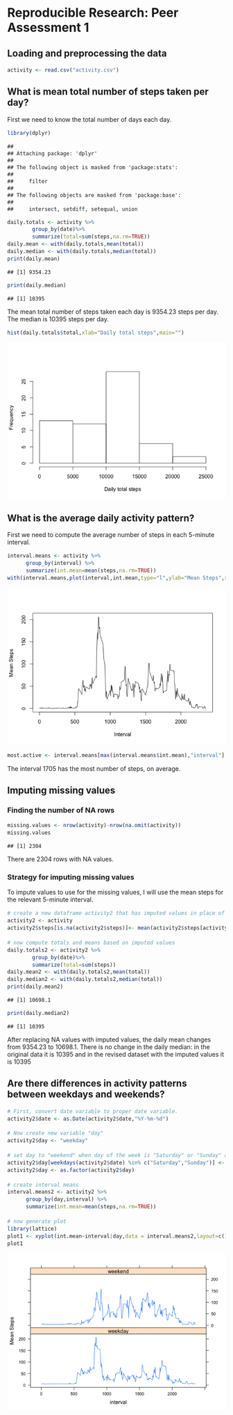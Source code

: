 # Reproducible Research: Peer Assessment 1


## Loading and preprocessing the data


```r
activity <- read.csv("activity.csv")
```

## What is mean total number of steps taken per day?

First we need to know the total number of days each day.

```r
library(dplyr)
```

```
## 
## Attaching package: 'dplyr'
## 
## The following object is masked from 'package:stats':
## 
##     filter
## 
## The following objects are masked from 'package:base':
## 
##     intersect, setdiff, setequal, union
```

```r
daily.totals <- activity %>%
        group_by(date)%>%
        summarize(total=sum(steps,na.rm=TRUE))
daily.mean <- with(daily.totals,mean(total))
daily.median <- with(daily.totals,median(total))
print(daily.mean)
```

```
## [1] 9354.23
```

```r
print(daily.median)
```

```
## [1] 10395
```
The mean total number of steps taken each day is 9354.23 steps per day. The median is 10395 steps per day.


```r
hist(daily.totals$total,xlab="Daily total steps",main="")
```

![](PA1_template_files/figure-html/unnamed-chunk-3-1.png) 

## What is the average daily activity pattern?

First we need to compute the average number of steps in each 5-minute interval.

```r
interval.means <- activity %>%
      group_by(interval) %>%
      summarize(int.mean=mean(steps,na.rm=TRUE))
with(interval.means,plot(interval,int.mean,type="l",ylab="Mean Steps",xlab="Interval"))
```

![](PA1_template_files/figure-html/unnamed-chunk-4-1.png) 

```r
most.active <- interval.means[max(interval.means$int.mean),"interval"]
```
The interval 1705 has the most number of steps, on average.

## Imputing missing values

### Finding the number of NA rows


```r
missing.values <- nrow(activity)-nrow(na.omit(activity))
missing.values
```

```
## [1] 2304
```
There are 2304 rows with NA values.

### Strategy for imputing missing values

To impute values to use for the missing values, I will use the mean steps for the relevant 5-minute interval.

```r
# create a new dataframe activity2 that has imputed values in place of NA values
activity2 <- activity
activity2$steps[is.na(activity2$steps)]<- mean(activity2$steps[activity2$interval],na.rm=TRUE)

# now compute totals and means based on imputed values
daily.totals2 <- activity2 %>%
        group_by(date)%>%
        summarize(total=sum(steps))
daily.mean2 <- with(daily.totals2,mean(total))
daily.median2 <- with(daily.totals2,median(total))
print(daily.mean2)
```

```
## [1] 10698.1
```

```r
print(daily.median2)
```

```
## [1] 10395
```
After replacing NA values with imputed values, the daily mean changes from 9354.23 to 10698.1. There is no change in the daily median: in the original data it is  10395 and in the revised dataset with the imputed values it is 10395

## Are there differences in activity patterns between weekdays and weekends?


```r
# First, convert date variable to proper date variable.
activity2$date <- as.Date(activity2$date,"%Y-%m-%d")

# Now create new variable "day"
activity2$day <- "weekday"

# set day to "weekend" when day of the week is "Saturday" or "Sunday" and convert to factor
activity2$day[weekdays(activity2$date) %in% c("Saturday","Sunday")] <- "weekend"
activity2$day <- as.factor(activity2$day)

# create interval means
interval.means2 <- activity2 %>%
      group_by(day,interval) %>%
      summarize(int.mean=mean(steps,na.rm=TRUE))

# now generate plot
library(lattice)
plot1 <- xyplot(int.mean~interval|day,data = interval.means2,layout=c(1,2),type="l",ylab="Mean Steps")
plot1
```

![](PA1_template_files/figure-html/unnamed-chunk-7-1.png) 

